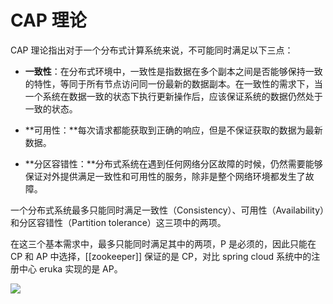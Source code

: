 # CAP 理论

CAP 理论指出对于一个分布式计算系统来说，不可能同时满足以下三点：

-   **一致性**：在分布式环境中，一致性是指数据在多个副本之间是否能够保持一致的特性，等同于所有节点访问同一份最新的数据副本。在一致性的需求下，当一个系统在数据一致的状态下执行更新操作后，应该保证系统的数据仍然处于一致的状态。
-   **可用性：**每次请求都能获取到正确的响应，但是不保证获取的数据为最新数据。
    
-   **分区容错性：**分布式系统在遇到任何网络分区故障的时候，仍然需要能够保证对外提供满足一致性和可用性的服务，除非是整个网络环境都发生了故障。
    

一个分布式系统最多只能同时满足一致性（Consistency）、可用性（Availability）和分区容错性（Partition tolerance）这三项中的两项。

在这三个基本需求中，最多只能同时满足其中的两项，P 是必须的，因此只能在 CP 和 AP 中选择，[[zookeeper]] 保证的是 CP，对比 spring cloud 系统中的注册中心 eruka 实现的是 AP。

![](https://www.runoob.com/wp-content/uploads/2020/09/cap-theorem-diagram.png)